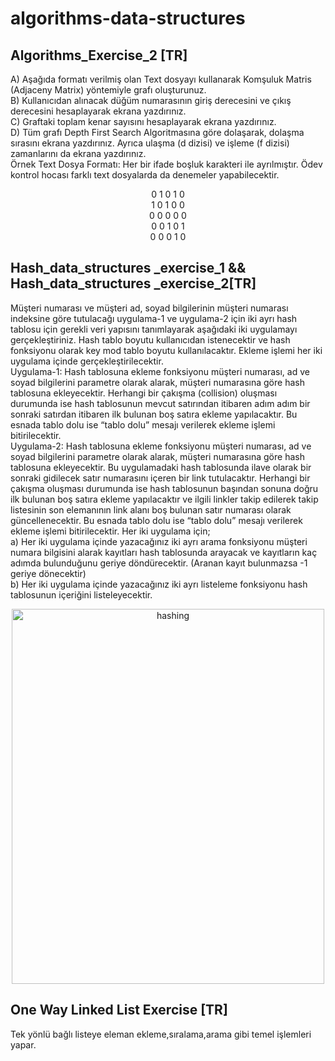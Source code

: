 # algorithms-data-structures
<h2>Algorithms_Exercise_2 [TR]</h2>
<p>
A) Aşağıda formatı verilmiş olan Text dosyayı kullanarak Komşuluk Matris (Adjaceny
Matrix) yöntemiyle grafı oluşturunuz.<br>
B) Kullanıcıdan alınacak düğüm numarasının giriş derecesini ve çıkış derecesini
hesaplayarak ekrana yazdırınız.<br>
C) Graftaki toplam kenar sayısını hesaplayarak ekrana yazdırınız.<br>
D) Tüm grafı Depth First Search Algoritmasına göre dolaşarak, dolaşma sırasını ekrana
yazdırınız. Ayrıca ulaşma (d dizisi) ve işleme (f dizisi) zamanlarını da ekrana yazdırınız.<br>
Örnek Text Dosya Formatı: Her bir ifade boşluk karakteri ile ayrılmıştır. Ödev kontrol hocası
farklı text dosyalarda da denemeler yapabilecektir.</p>
<div align="center"><p>
0 1 0 1 0<br>
1 0 1 0 0<br>
0 0 0 0 0<br>
0 0 1 0 1<br>
0 0 0 1 0<br>
</p> </div>

<h2>Hash_data_structures _exercise_1 && Hash_data_structures _exercise_2[TR]</h2>
<p>Müşteri numarası ve müşteri ad, soyad bilgilerinin müşteri numarası indeksine göre tutulacağı uygulama-1
ve uygulama-2 için iki ayrı hash tablosu için gerekli veri yapısını tanımlayarak aşağıdaki iki uygulamayı
gerçekleştiriniz. Hash tablo boyutu kullanıcıdan istenecektir ve hash fonksiyonu olarak key mod tablo boyutu
kullanılacaktır. Ekleme işlemi her iki uygulama içinde gerçekleştirilecektir.
<br>
Uygulama-1: Hash tablosuna ekleme fonksiyonu müşteri numarası, ad ve soyad bilgilerini parametre olarak
alarak, müşteri numarasına göre hash tablosuna ekleyecektir. Herhangi bir çakışma (collision) oluşması
durumunda ise hash tablosunun mevcut satırından itibaren adım adım bir sonraki satırdan itibaren ilk bulunan
boş satıra ekleme yapılacaktır. Bu esnada tablo dolu ise “tablo dolu” mesajı verilerek ekleme işlemi bitirilecektir.
<br>
Uygulama-2: Hash tablosuna ekleme fonksiyonu müşteri numarası, ad ve soyad bilgilerini parametre olarak
alarak, müşteri numarasına göre hash tablosuna ekleyecektir. Bu uygulamadaki hash tablosunda ilave olarak bir
sonraki gidilecek satır numarasını içeren bir link tutulacaktır. Herhangi bir çakışma oluşması durumunda ise
hash tablosunun başından sonuna doğru ilk bulunan boş satıra ekleme yapılacaktır ve ilgili linkler takip edilerek
takip listesinin son elemanının link alanı boş bulunan satır numarası olarak güncellenecektir. Bu esnada tablo
dolu ise “tablo dolu” mesajı verilerek ekleme işlemi bitirilecektir.
Her iki uygulama için;<br>
a) Her iki uygulama içinde yazacağınız iki ayrı arama fonksiyonu müşteri numara bilgisini alarak kayıtları
hash tablosunda arayacak ve kayıtların kaç adımda bulunduğunu geriye döndürecektir. (Aranan kayıt
bulunmazsa -1 geriye dönecektir)<br>
b) Her iki uygulama içinde yazacağınız iki ayrı listeleme fonksiyonu hash tablosunun içeriğini
listeleyecektir.</p>
<div align="center"><img src="https://user-images.githubusercontent.com/43322788/147419079-aaad4714-7cc9-40f1-b209-4732b1163c42.png" alt="hashing" width="500" height="600"></div>
<h2>One Way Linked List Exercise [TR]</h2>
Tek yönlü bağlı listeye eleman ekleme,sıralama,arama gibi temel işlemleri yapar.

  

